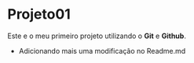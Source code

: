 # Projeto01

Este e o meu primeiro projeto utilizando o **Git** e **Github**.   

- Adicionando mais uma modificação no Readme.md